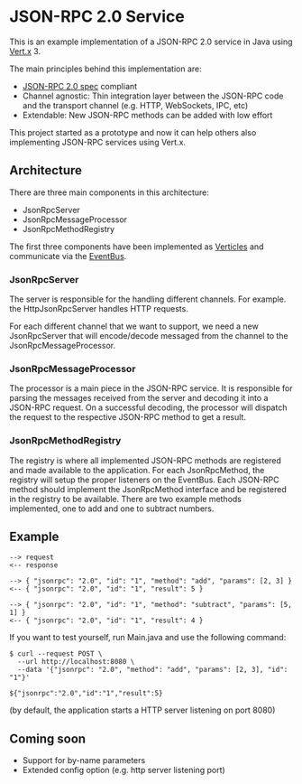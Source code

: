 # JSON-RPC 2.0 Service

This is an example implementation of a JSON-RPC 2.0 service in Java using 
[Vert.x](https://vertx.io/) 3.

The main principles behind this implementation are:
- [JSON-RPC 2.0 spec](https://www.jsonrpc.org/specification) compliant
- Channel agnostic: Thin integration layer between the JSON-RPC code and the transport channel 
(e.g. HTTP, WebSockets, IPC, etc)
- Extendable: New JSON-RPC methods can be added with low effort

This project started as a prototype and now it can help others also implementing JSON-RPC services 
using Vert.x.

## Architecture
There are three main components in this architecture: 
- JsonRpcServer
- JsonRpcMessageProcessor
- JsonRpcMethodRegistry

The first three components have been implemented as 
[Verticles](https://vertx.io/docs/vertx-core/java/#_verticles) and communicate via the 
[EventBus](https://vertx.io/docs/vertx-core/java/#_verticles).

### JsonRpcServer
The server is responsible for the handling different channels. For example. the HttpJsonRpcServer 
handles HTTP requests.

For each different channel that we want to support, we need a new JsonRpcServer that will 
encode/decode messaged from the channel to the JsonRpcMessageProcessor.

### JsonRpcMessageProcessor
The processor is a main piece in the JSON-RPC service. It is responsible for parsing the messages 
received from the server and decoding it into a JSON-RPC request. On a successful decoding, the 
processor will dispatch the request to the respective JSON-RPC method to get a result.

### JsonRpcMethodRegistry
The registry is where all implemented JSON-RPC methods are registered and made available to the
application. For each JsonRpcMethod, the registry will setup the proper listeners on the EventBus.
Each JSON-RPC method should implement the JsonRpcMethod interface and be registered in the registry 
to be available. There are two example methods implemented, one to add and one to subtract numbers.

## Example
```
--> request
<-- response

--> { "jsonrpc": "2.0", "id": "1", "method": "add", "params": [2, 3] }
<-- { "jsonrpc": "2.0", "id": "1", "result": 5 }

--> { "jsonrpc": "2.0", "id": "1", "method": "subtract", "params": [5, 1] }
<-- { "jsonrpc": "2.0", "id": "1", "result": 4 }
```

If you want to test yourself, run Main.java and use the following command:
```
$ curl --request POST \
  --url http://localhost:8080 \
  --data '{"jsonrpc": "2.0", "method": "add", "params": [2, 3], "id": "1"}'

${"jsonrpc":"2.0","id":"1","result":5}
```
(by default, the application starts a HTTP server listening on port 8080)

## Coming soon
- Support for by-name parameters
- Extended config option (e.g. http server listening port)